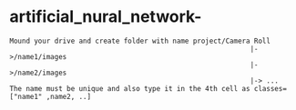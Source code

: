 # artificial_nural_network-
    Mound your drive and create folder with name project/Camera Roll
                                                               |->/name1/images
                                                               |->/name2/images
                                                               |-> ...
    The name must be unique and also type it in the 4th cell as classes=["name1" ,name2, ..]